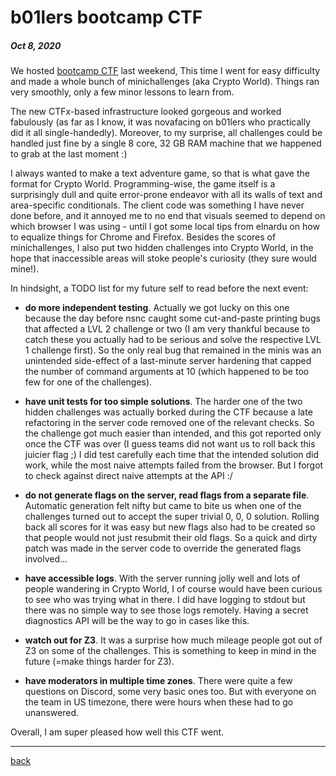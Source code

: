 # b01lers bootcamp CTF

##### Oct 8, 2020


We hosted [bootcamp CTF](https://ctftime.org/event/1089) last weekend, This time I went for easy difficulty
and made a whole bunch of minichallenges (aka Crypto World). Things ran very smoothly, only a few
minor lessons to learn from.

The new CTFx-based infrastructure looked gorgeous and worked fabulously (as far as I know, it was 
novafacing on b01lers who practically did it all single-handedly). Moreover, to my surprise, all 
challenges could be handled just fine by a single 8 core, 32 GB RAM machine that we happened to grab 
at the last moment :)

I always wanted to make a text adventure game, so that is what gave the format for Crypto World. 
Programming-wise, the game itself is a surprisingly dull and quite error-prone endeavor with all its 
walls of text and area-specific conditionals. The client code was something I have never done before, 
and it annoyed me to no end that visuals seemed to depend on which browser I was using - until I got 
some local tips from elnardu on how to equalize things for Chrome and Firefox. Besides the scores of 
minichallenges, I also put two hidden challenges into Crypto World, in the hope that inaccessible 
areas will stoke people's curiosity (they sure would mine!).

In hindsight, a TODO list for my future 
self to read before the next event:

* **do more independent testing**. Actually we got lucky on this one because the day before nsnc 
caught some cut-and-paste printing bugs that affected a LVL 2 challenge or two (I am very thankful 
because to catch these you actually had to be serious and solve the respective LVL 1 challenge first). 
So the only real bug that remained in the minis was an unintended side-effect of a last-minute server hardening that 
capped the number of command arguments at 10 (which happened to be too few for one of the challenges).

* **have unit tests for too simple solutions**. The harder one of the two hidden challenges was 
actually borked during the CTF because a late refactoring in the server code removed one of the 
relevant checks. So the challenge got much easier than intended, and this got reported only once the 
CTF was over (I guess teams did not want us to roll back this juicier flag ;) I did test carefully 
each time that the intended solution did work, while the most naive attempts failed from the browser. 
But I forgot to check against direct naive attempts at the API :/

* **do not generate flags on the server, read flags from a separate file**. Automatic generation felt 
nifty but came to bite us when one of the challenges turned out to accept the super trivial 0, 0, 0 
solution. Rolling back all scores for it was easy but new flags also had to be created so that people 
would not just resubmit their old flags. So a quick and dirty patch was made in the server code 
to override the generated flags involved...

* **have accessible logs**. With the server running jolly well and lots of people wandering in Crypto 
World, I of course would have been curious to see who was trying what in there. I did have logging to 
stdout but there was no simple way to see those logs remotely. Having a secret diagnostics API will be
the way to go in cases like this.

* **watch out for Z3**. It was a surprise how much mileage people got out of Z3 on some of the 
challenges. This is something to keep in mind in the future (=make things harder for Z3).

* **have moderators in multiple time zones**. There were quite a few questions on Discord, some 
very basic ones too. But with everyone on the team in US timezone, there were hours when these had to go 
unanswered.


Overall, I am super pleased how well this CTF went.


---

[back](/)
